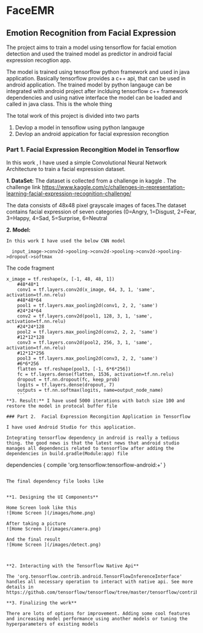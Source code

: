 # FaceEMR
## Emotion Recognition from Facial Expression 

The project aims to train a model using tensorflow for facial emotion detection and used the trained model 
as predictor in android facial expression recogtion app.

The model is trained using  tensorflow python framework and used in java application. 
Basically tensorflow provides a c++ api, that can be used in android application. The trained model by python langauge can be integrated with android project 
after inclduing tensorflow c++ framework dependencies and using native interface the model can be loaded and called in java class. This is the whole thing 

The total work of this project is divided into two parts 
1) Devlop  a model in tensoflow using python langauge 
2) Devlop an android appication for facial expression recongtion 


### Part 1.  Facial Expression Recongition Model in Tensorflow 

In this work , I have used a simple Convolutional Neural Network Architecture to train a facial expression dataset.

**1. DataSet:** The dataset is collected from a challenge in kaggle . 
The challenge link https://www.kaggle.com/c/challenges-in-representation-learning-facial-expression-recognition-challenge/

The data consists of 48x48 pixel grayscale images of faces.The dataset contains facial expression  of seven categories (0=Angry, 1=Disgust, 2=Fear, 3=Happy, 4=Sad, 5=Surprise, 6=Neutral

**2. Model:** 

    In this work I have used the below CNN model 
    
      input_image->conv2d->pooling->conv2d->pooling->conv2d->pooling->dropout->softmax
      
   The code fragment
   
```
x_image = tf.reshape(x, [-1, 48, 48, 1])
    #48*48*1
    conv1 = tf.layers.conv2d(x_image, 64, 3, 1, 'same', activation=tf.nn.relu)
    #48*48*64
    pool1 = tf.layers.max_pooling2d(conv1, 2, 2, 'same')
    #24*24*64
    conv2 = tf.layers.conv2d(pool1, 128, 3, 1, 'same', activation=tf.nn.relu)
    #24*24*128
    pool2 = tf.layers.max_pooling2d(conv2, 2, 2, 'same')
    #12*12*128
    conv3 = tf.layers.conv2d(pool2, 256, 3, 1, 'same', activation=tf.nn.relu)
    #12*12*256
    pool3 = tf.layers.max_pooling2d(conv3, 2, 2, 'same')
    #6*6*256
    flatten = tf.reshape(pool3, [-1, 6*6*256])
    fc = tf.layers.dense(flatten, 1536, activation=tf.nn.relu)
    dropout = tf.nn.dropout(fc, keep_prob)
    logits = tf.layers.dense(dropout, 7)
    outputs = tf.nn.softmax(logits, name=output_node_name)
    ```
**3. Result:** I have used 5000 iterations with batch size 100 and restore the model in protocal buffer file

### Part 2.  Facial Expression Recongition Application in Tensorflow

I have used Android Studio for this application. 

Integrating tensorflow dependency in android is really a tedious thing. the good news is that the latest news that android studio manages all dependencis related to tensorflow after adding the dependencies in build.gradle(Module:app) file 

```
dependencies {
    compile 'org.tensorflow:tensorflow-android:+' 
}

```

The final dependency file looks like 


**1. Designing the UI Components**

Home Screen look like this
![Home Screen ](/images/home.png)

After taking a picture 
![Home Screen ](/images/camera.png)

And the final result 
![Home Screen ](/images/detect.png)



**2. Interacting with the Tensorflow Native Api**

The 'org.tensorflow.contrib.android.TensorFlowInferenceInterface' handles all necessary operation to interact with native api. See more details in https://github.com/tensorflow/tensorflow/tree/master/tensorflow/contrib/android

**3. Finalizing the work** 

There are lots of options for improvement. Adding some cool features and increasing model performance using another models or tuning the hyperparameters of existing models 






